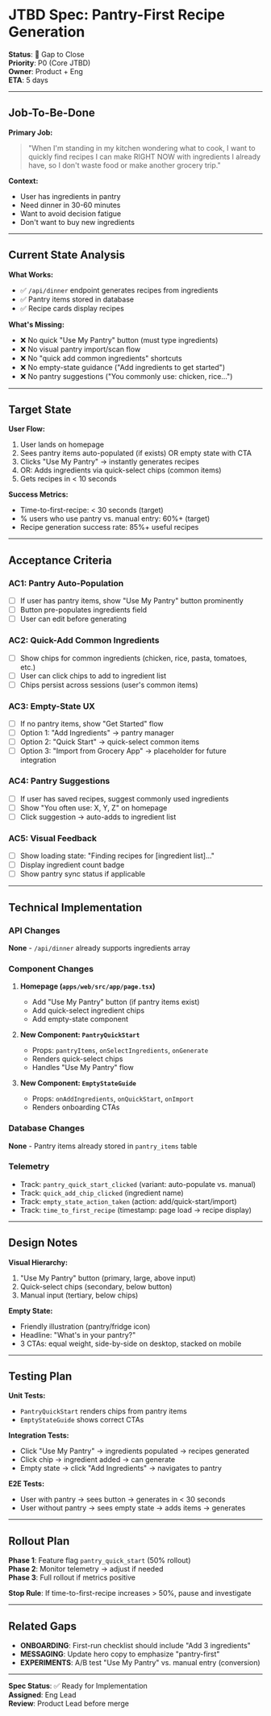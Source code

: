 # JTBD Spec: Pantry-First Recipe Generation

**Status**: 🎯 Gap to Close  
**Priority**: P0 (Core JTBD)  
**Owner**: Product + Eng  
**ETA**: 5 days

---

## Job-To-Be-Done

**Primary Job:**
> "When I'm standing in my kitchen wondering what to cook, I want to quickly find recipes I can make RIGHT NOW with ingredients I already have, so I don't waste food or make another grocery trip."

**Context:**
- User has ingredients in pantry
- Need dinner in 30-60 minutes
- Want to avoid decision fatigue
- Don't want to buy new ingredients

---

## Current State Analysis

**What Works:**
- ✅ `/api/dinner` endpoint generates recipes from ingredients
- ✅ Pantry items stored in database
- ✅ Recipe cards display recipes

**What's Missing:**
- ❌ No quick "Use My Pantry" button (must type ingredients)
- ❌ No visual pantry import/scan flow
- ❌ No "quick add common ingredients" shortcuts
- ❌ No empty-state guidance ("Add ingredients to get started")
- ❌ No pantry suggestions ("You commonly use: chicken, rice...")

---

## Target State

**User Flow:**
1. User lands on homepage
2. Sees pantry items auto-populated (if exists) OR empty state with CTA
3. Clicks "Use My Pantry" → instantly generates recipes
4. OR: Adds ingredients via quick-select chips (common items)
5. Gets recipes in < 10 seconds

**Success Metrics:**
- Time-to-first-recipe: < 30 seconds (target)
- % users who use pantry vs. manual entry: 60%+ (target)
- Recipe generation success rate: 85%+ useful recipes

---

## Acceptance Criteria

### AC1: Pantry Auto-Population
- [ ] If user has pantry items, show "Use My Pantry" button prominently
- [ ] Button pre-populates ingredients field
- [ ] User can edit before generating

### AC2: Quick-Add Common Ingredients
- [ ] Show chips for common ingredients (chicken, rice, pasta, tomatoes, etc.)
- [ ] User can click chips to add to ingredient list
- [ ] Chips persist across sessions (user's common items)

### AC3: Empty-State UX
- [ ] If no pantry items, show "Get Started" flow
- [ ] Option 1: "Add Ingredients" → pantry manager
- [ ] Option 2: "Quick Start" → quick-select common items
- [ ] Option 3: "Import from Grocery App" → placeholder for future integration

### AC4: Pantry Suggestions
- [ ] If user has saved recipes, suggest commonly used ingredients
- [ ] Show "You often use: X, Y, Z" on homepage
- [ ] Click suggestion → auto-adds to ingredient list

### AC5: Visual Feedback
- [ ] Show loading state: "Finding recipes for [ingredient list]..."
- [ ] Display ingredient count badge
- [ ] Show pantry sync status if applicable

---

## Technical Implementation

### API Changes
**None** - `/api/dinner` already supports ingredients array

### Component Changes
1. **Homepage (`apps/web/src/app/page.tsx`)**
   - Add "Use My Pantry" button (if pantry items exist)
   - Add quick-select ingredient chips
   - Add empty-state component

2. **New Component: `PantryQuickStart`**
   - Props: `pantryItems`, `onSelectIngredients`, `onGenerate`
   - Renders quick-select chips
   - Handles "Use My Pantry" flow

3. **New Component: `EmptyStateGuide`**
   - Props: `onAddIngredients`, `onQuickStart`, `onImport`
   - Renders onboarding CTAs

### Database Changes
**None** - Pantry items already stored in `pantry_items` table

### Telemetry
- Track: `pantry_quick_start_clicked` (variant: auto-populate vs. manual)
- Track: `quick_add_chip_clicked` (ingredient name)
- Track: `empty_state_action_taken` (action: add/quick-start/import)
- Track: `time_to_first_recipe` (timestamp: page load → recipe display)

---

## Design Notes

**Visual Hierarchy:**
1. "Use My Pantry" button (primary, large, above input)
2. Quick-select chips (secondary, below button)
3. Manual input (tertiary, below chips)

**Empty State:**
- Friendly illustration (pantry/fridge icon)
- Headline: "What's in your pantry?"
- 3 CTAs: equal weight, side-by-side on desktop, stacked on mobile

---

## Testing Plan

**Unit Tests:**
- `PantryQuickStart` renders chips from pantry items
- `EmptyStateGuide` shows correct CTAs

**Integration Tests:**
- Click "Use My Pantry" → ingredients populated → recipes generated
- Click chip → ingredient added → can generate
- Empty state → click "Add Ingredients" → navigates to pantry

**E2E Tests:**
- User with pantry → sees button → generates in < 30 seconds
- User without pantry → sees empty state → adds items → generates

---

## Rollout Plan

**Phase 1**: Feature flag `pantry_quick_start` (50% rollout)  
**Phase 2**: Monitor telemetry → adjust if needed  
**Phase 3**: Full rollout if metrics positive

**Stop Rule**: If time-to-first-recipe increases > 50%, pause and investigate

---

## Related Gaps

- **ONBOARDING**: First-run checklist should include "Add 3 ingredients"
- **MESSAGING**: Update hero copy to emphasize "pantry-first"
- **EXPERIMENTS**: A/B test "Use My Pantry" vs. manual entry (conversion)

---

**Spec Status**: ✅ Ready for Implementation  
**Assigned**: Eng Lead  
**Review**: Product Lead before merge
